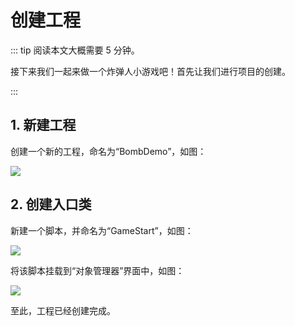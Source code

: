 # 创建工程

::: tip 阅读本文大概需要 5 分钟。

接下来我们一起来做一个炸弹人小游戏吧！首先让我们进行项目的创建。

:::

## 1. 新建工程

创建一个新的工程，命名为“BombDemo”，如图：

![](https://wstatic-a1.233leyuan.com/productdocs/static/boxcn5HQDK9SGzBI7iN1Tuws19L.png)

## 2. 创建入口类

新建一个脚本，并命名为“GameStart”，如图：

![](https://wstatic-a1.233leyuan.com/productdocs/static/boxcnxUWP3iEIfkCDcE8GngWYIe.png)

将该脚本挂载到“对象管理器”界面中，如图：

![](https://wstatic-a1.233leyuan.com/productdocs/static/boxcnQxsvmakAB2STgR0iMcTi1e.png)

至此，工程已经创建完成。
